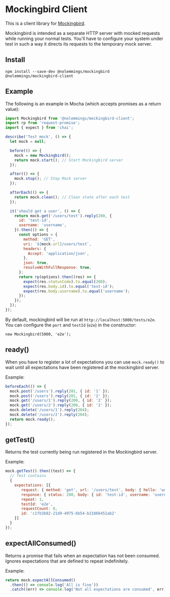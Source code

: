 # Mockingbird Client

This is a client library for [Mockingbird](https://github.com/nolemmings/mockingbird).

Mockingbird is intended as a separate HTTP server with mocked requests while running your normal tests. You'll have to configure your system under test in such a way it directs its requests to the temporary mock server.

## Install

```
npm install --save-dev @nolemmings/mockingbird @nolemmings/mockingbird-client
```

## Example

The following is an example in Mocha (which accepts promises as a return value):

```js
import Mockingbird from '@nolemmings/mockingbird-client';
import rp from 'request-promise';
import { expect } from 'chai';

describe('Test mock', () => {
  let mock = null;

  before(() => {
    mock = new Mockingbird();
    return mock.start(); // Start Mockingbird server
  });

  after(() => {
    mock.stop(); // Stop Mock server
  });

  afterEach(() => {
    return mock.clean(); // Clean state after each test
  });

  it('should get a user', () => {
    return mock.get('/users/test').reply(200, {
      id: 'test-id',
      username: 'username',
    }).then(() => {
      const options = {
        method: 'GET',
        uri: `${mock.url}/users/test`,
        headers: {
          Accept: 'application/json',
        },
        json: true,
        resolveWithFullResponse: true,
      };
      return rp(options).then((res) => {
        expect(res.statusCode).to.equal(200);
        expect(res.body.id).to.equal('test-id');
        expect(res.body.username).to.equal('username');
      });
    });
  });
});

```

By default, mockingbird will be run at `http://localhost:5000/tests/e2e`. You can configure the `port` and `testId` (`e2e`) in the constructor:

```
new Mockingbird(5000, 'e2e');
```

## ready()

When you have to register a lot of expectations you can use `mock.ready()` to wait until all expectations have been registered at the mockingbird server.

Example:

```js
beforeEach(() => {
  mock.post('/users').reply(201, { id: '1' });
  mock.post('/users').reply(201, { id: '2' });
  mock.get('/users/1').reply(200, { id: '2' });
  mock.get('/users/2').reply(200, { id: '2' });
  mock.delete('/users/1').reply(204);
  mock.delete('/users/2').reply(204);
  return mock.ready();
});
```

## getTest()

Returns the test currently being run registered in the Mockingbird server.

Example:

```js
mock.getTest().then((test) => {
  // Test contains
  {
    expectations: [{
       request: { method: 'get', url: '/users/test', body: { hello: 'world' } },
       response: { status: 200, body: { id: 'test-id', username: 'username' } },
       repeat: 1,
       testId: 'e2e',
       requestCount: 0,
       id: 'c1fb3b82-21d9-4975-bb54-b21866451ab2'
    }]
  }
});
```

## expectAllConsumed()

Returns a promise that fails when an expectation has not been consumed. Ignores expectations that are defined to repeat indefinitely.

Example:

```js
return mock.expectAllConsumed()
  .then(() => console.log('All is fine'))
  .catch((err) => console.log('Not all expectations are consumed', err));
```

